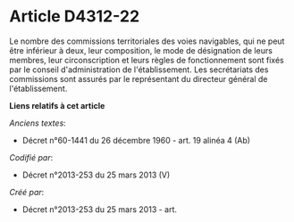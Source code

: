 # Article D4312-22

Le nombre des commissions territoriales des voies navigables, qui ne peut être inférieur à deux, leur composition, le mode de
désignation de leurs membres, leur circonscription et leurs règles de fonctionnement sont fixés par le conseil
d'administration de l'établissement. Les secrétariats des commissions sont assurés par le représentant du directeur général
de l'établissement.

**Liens relatifs à cet article**

_Anciens textes_:

  - Décret n°60-1441 du 26 décembre 1960 - art. 19 alinéa 4 (Ab)

_Codifié par_:

  - Décret n°2013-253 du 25 mars 2013 (V)

_Créé par_:

  - Décret n°2013-253 du 25 mars 2013 - art.
